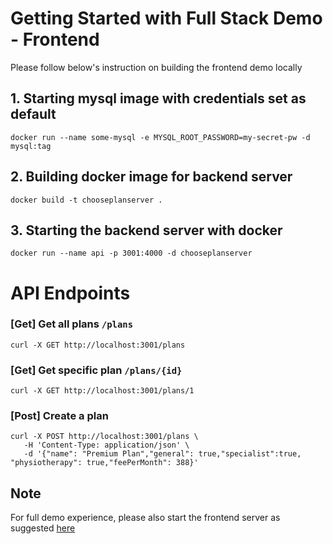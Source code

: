 # Getting Started with Full Stack Demo - Frontend

Please follow below's instruction on building the frontend demo locally

## 1. Starting mysql image with credentials set as default

```
docker run --name some-mysql -e MYSQL_ROOT_PASSWORD=my-secret-pw -d mysql:tag
```

## 2. Building docker image for backend server

```
docker build -t chooseplanserver .
```

## 3. Starting the backend server with docker

```
docker run --name api -p 3001:4000 -d chooseplanserver
```

# API Endpoints

### [Get] Get all plans `/plans`

```
curl -X GET http://localhost:3001/plans
```

### [Get] Get specific plan `/plans/{id}`

```
curl -X GET http://localhost:3001/plans/1
```

### [Post] Create a plan

```
curl -X POST http://localhost:3001/plans \
   -H 'Content-Type: application/json' \
   -d '{"name": "Premium Plan","general": true,"specialist":true,  "physiotherapy": true,"feePerMonth": 388}'
```

## Note

For full demo experience, please also start the frontend server as suggested [here](https://github.com/SIDANWhatever/choose-plan-demo/blob/main/client/README.md)

